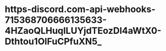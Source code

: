 # https-discord.com-api-webhooks-715368706666135633-4HZaoQLHuqILUYjdTEozDl4aWtX0-Dthtou1OlFuCPfuXN5_